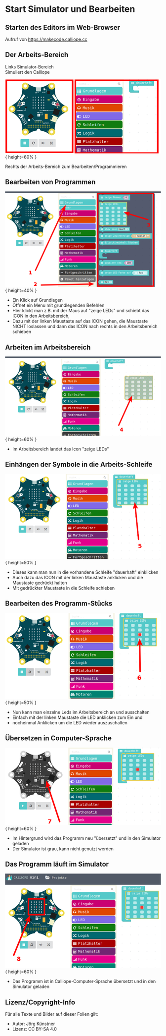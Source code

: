 # Start Simulator und Bearbeiten

## Starten des Editors im Web-Browser 

Aufruf von <https://makecode.calliope.cc>


## Der Arbeits-Bereich 

Links Simulator-Bereich  
Simuliert den Calliope

![Arbeits-Bereich](pics/SimulatorEdit_0.png){ height=60% }

Rechts der Arbeits-Bereich zum Bearbeiten/Programmieren



## Bearbeiten von Programmen

![Grundlagen öffnet ein Menu](pics/SimulatorEdit_1.png){ height=40% }


* Ein Klick auf Grundlagen
* Öffnet ein Menu mit grundlegenden Befehlen
* Hier klickt man z.B. mit der Maus auf "zeige LEDs" und schiebt das ICON in den Arbeitsbereich, 
* Dazu mit der linken Maustaste auf das ICON gehen, die Maustaste NICHT loslassen und dann das ICON nach rechts in den Arbeitsbereich schieben 
 
## Arbeiten im Arbeitsbereich

![Zeige leds im Arbeitsbereich](pics/SimulatorEdit_2.png){ height=60% }


* Im Arbeitsbereich landet das Icon "zeige LEDs"

## Einhängen der Symbole in die Arbeits-Schleife

![Einklicken in die Schleife](pics/SimulatorEdit_3.png){ height=50% }

* Dieses kann man nun in die vorhandene Schleife "dauerhaft" einklicken
* Auch dazu das ICON mit der linken Maustaste anklicken und die Maustaste gedrückt halten 
* Mit gedrückter Maustaste in die Schleife schieben

## Bearbeiten des Programm-Stücks

![Leds ändern](pics/SimulatorEdit_4.png){ height=50% }


* Nun kann man einzelne Leds im Arbeitsbereich an und ausschalten
* Einfach mit der linken Maustaste die LED anklicken zum Ein und
* nocheinmal Anklicken um die LED wieder auszuschalten 

## Übersetzen in Computer-Sprache  

![Simulator arbeitet](pics/SimulatorEdit_5.png){ height=60% }



* Im Hintergrund wird das Programm neu "übersetzt" und in den Simulator geladen
* Der Simulator ist grau, kann nicht genutzt werden

## Das Programm läuft im Simulator

![Programm im Simulator](pics/SimulatorEdit_6.png){ height=60% }



* Das Programm ist in Calliope-Computer-Sprache übersetzt und in den Simulator geladen


## Lizenz/Copyright-Info
Für alle Texte und Bilder auf dieser Folien gilt:

* Autor: Jörg Künstner
* Lizenz: CC BY-SA 4.0
